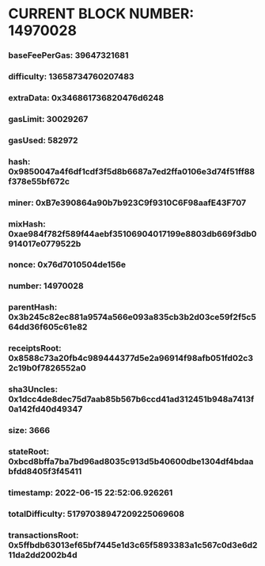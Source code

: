# CURRENT BLOCK NUMBER: 14970028

### baseFeePerGas: 39647321681
### difficulty: 13658734760207483
### extraData: 0x346861736820476d6248
### gasLimit: 30029267
### gasUsed: 582972
### hash: 0x9850047a4f6df1cdf3f5d8b6687a7ed2ffa0106e3d74f51ff88f378e55bf672c
### miner: 0xB7e390864a90b7b923C9f9310C6F98aafE43F707
### mixHash: 0xae984f782f589f44aebf35106904017199e8803db669f3db0914017e0779522b
### nonce: 0x76d7010504de156e
### number: 14970028
### parentHash: 0x3b245c82ec881a9574a566e093a835cb3b2d03ce59f2f5c564dd36f605c61e82
### receiptsRoot: 0x8588c73a20fb4c989444377d5e2a96914f98afb051fd02c32c19b0f7826552a0
### sha3Uncles: 0x1dcc4de8dec75d7aab85b567b6ccd41ad312451b948a7413f0a142fd40d49347
### size: 3666
### stateRoot: 0xbcd8bffa7ba7bd96ad8035c913d5b40600dbe1304df4bdaabfdd8405f3f45411
### timestamp: 2022-06-15 22:52:06.926261
### totalDifficulty: 51797038947209225069608
### transactionsRoot: 0x5ffbdb63013ef65bf7445e1d3c65f5893383a1c567c0d3e6d211da2dd2002b4d
